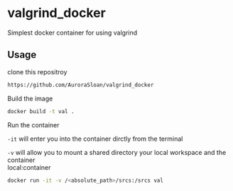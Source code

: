 # valgrind_docker

Simplest docker container for using valgrind

## Usage

clone this repositroy
```bash
https://github.com/AuroraSloan/valgrind_docker
```

Build the image

```bash
docker build -t val .
```

Run the container

`-it` will enter you into the container dirctly from the terminal

`-v` will allow you to mount a shared directory your local workspace and the container<br>
local:container

```bash
docker run -it -v /<absolute_path>/srcs:/srcs val
```
